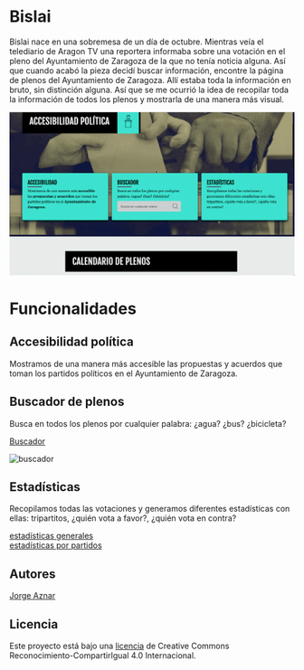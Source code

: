 # Bislai

Bislai nace en una sobremesa de un día de octubre. Mientras veía el telediario de Aragon TV una reportera informaba sobre una votación en el pleno del Ayuntamiento de Zaragoza de la que no tenía noticia alguna. Así que cuando acabó la pieza decidí buscar información, encontre la página de plenos del Ayuntamiento de Zaragoza. Allí estaba toda la información en bruto, sin distinción alguna. Así que se me ocurrió la idea de recopilar toda la información de todos los plenos y mostrarla de una manera más visual.

![plenos](img/plenos.gif)

# Funcionalidades

## Accesibilidad política

Mostramos de una manera más accesible las propuestas y acuerdos que toman los partidos políticos en el Ayuntamiento de Zaragoza.

## Buscador de plenos

Busca en todos los plenos por cualquier palabra: ¿agua? ¿bus? ¿bicicleta?

[Buscador](http://bislai.co/buscador)

![buscador](img/buscador.gif)

## Estadísticas

Recopilamos todas las votaciones y generamos diferentes estadísticas con ellas: tripartitos, ¿quién vota a favor?, ¿quién vota en contra?

[estadísticas generales](http://bislai.co/estadisticas)    
[estadísticas por partidos](http://bislai.co/partidos)

## Autores

[Jorge Aznar](https://github.com/jorgeatgu)

## Licencia

Este proyecto está bajo una [licencia](LICENSE.md) de Creative Commons Reconocimiento-CompartirIgual 4.0 Internacional.

